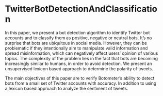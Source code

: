 # TwitterBotDetectionAndClassification

In this paper, we present a bot detection algorithm to identify Twitter bot accounts and to
classify them as positive, negative or neutral bots. It’s no surprise that bots are ubiquitous in
social media. However, they can be problematic if they intentionally aim to manipulate valid
information and spread misinformation, which can negatively affect users’ opinion of various
topics. The complexity of the problem lies in the fact that bots are becoming increasingly similar
to humans, in order to avoid detection. We present an unsupervised lexicon based approach to
determine the polarity of tweets.

The main objectives of this paper are to verify Botometer’s ability to detect bots from a
small set of Twitter accounts with accuracy. In addition to using a lexicon based approach to
analyze the sentiment of tweets.
